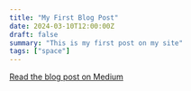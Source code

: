 ```yaml
---
title: "My First Blog Post"
date: 2024-03-10T12:00:00Z
draft: false
summary: "This is my first post on my site"
tags: ["space"]
---
```

[Read the blog post on Medium](https://medium.com/@SubhasmitaSw/acing-your-outreachy-application-tips-f37f5543614a)